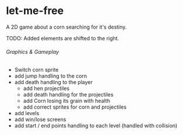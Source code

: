 # let-me-free
A 2D game about a corn searching for it's destiny.

TODO:
Added elements are shifted to the right.

###### Graphics & Gameplay
  * Switch corn sprite
  * add jump handling to the corn
* add death handling to the player
  * add hen projectiles
  * add death handling for the projectiles
  * add Corn losing its grain with health
  * add correct sprites for corn and projectiles
* add levels
* add win/lose screens
* add start / end points handling to each level (handled with collision)